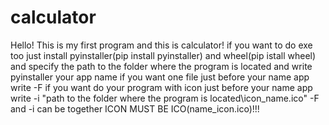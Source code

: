# calculator
Hello! This is my first program and this is calculator!
if you want to do exe too just install pyinstaller(pip install pyinstaller) and wheel(pip istall wheel) and specify the path to the folder where the program is located and write pyinstaller your app name
if you want one file just before your name app write -F
if you want do your program with icon just before your name app write -i "path to the folder where the program is located\icon_name.ico" 
-F and -i can be together
ICON MUST BE ICO(name_icon.ico)!!!
